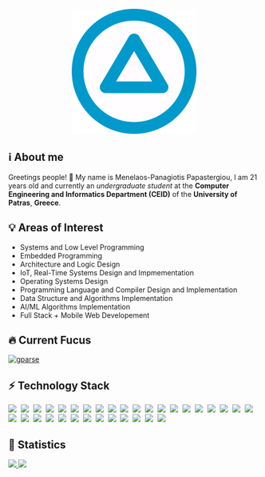 <p align="center">
  <img src="https://raw.githubusercontent.com/mpapasterg/mpapasterg/main/logo.svg" width="250" height="250">
</p>

## :information_source: About me

Greetings people! :wave: My name is Menelaos-Panagiotis Papastergiou, I am 21 years old and currently an *undergraduate student* at the **Computer Engineering and Informatics Department (CEID)** of the **University of Patras**, **Greece**.

## :bulb: Areas of Interest

- Systems and Low Level Programming
- Embedded Programming
- Architecture and Logic Design
- IoT, Real-Time Systems Design and Impmementation
- Operating Systems Design
- Programming Language and Compiler Design and Implementation
- Data Structure and Algorithms Implementation
- AI/ML Algorithms Implementation
- Full Stack + Mobile Web Developement

## :fire: Current Fucus

[![gparse](https://github-readme-stats.vercel.app/api/pin/?username=mpapasterg&repo=gparse)](https://github.com/mpapasterg/gparse)

## :zap: Technology Stack

<p float="left">
<img width="4%" style="padding-right: 5px;" src="https://cdn.jsdelivr.net/gh/devicons/devicon/icons/c/c-original.svg" />
<img width="4%" style="padding-right: 5px;" src="https://cdn.jsdelivr.net/gh/devicons/devicon/icons/raspberrypi/raspberrypi-original.svg" />
<img width="4%" style="padding-right: 5px;" src="https://cdn.jsdelivr.net/gh/devicons/devicon/icons/java/java-original.svg" />
<img width="4%" style="padding-right: 5px;" src="https://cdn.jsdelivr.net/gh/devicons/devicon/icons/javascript/javascript-original.svg" />
<img width="4%" style="padding-right: 5px;" src="https://cdn.jsdelivr.net/gh/devicons/devicon/icons/typescript/typescript-original.svg" />
<img width="4%" style="padding-right: 5px;" src="https://cdn.jsdelivr.net/gh/devicons/devicon/icons/nodejs/nodejs-original.svg" />
<img width="4%" style="padding-right: 5px;" src="https://cdn.jsdelivr.net/gh/devicons/devicon/icons/npm/npm-original-wordmark.svg" />
<img width="4%" style="padding-right: 5px;" src="https://cdn.jsdelivr.net/gh/devicons/devicon/icons/jest/jest-plain.svg" />
<img width="4%" style="padding-right: 5px;" src="https://cdn.jsdelivr.net/gh/devicons/devicon/icons/html5/html5-original.svg" />
<img width="4%" style="padding-right: 5px;" src="https://cdn.jsdelivr.net/gh/devicons/devicon/icons/css3/css3-original.svg" />
<img width="4%" style="padding-right: 5px;" src="https://cdn.jsdelivr.net/gh/devicons/devicon/icons/vuejs/vuejs-original.svg" />
<img width="4%" style="padding-right: 5px;" src="https://cdn.jsdelivr.net/gh/devicons/devicon/icons/nuxtjs/nuxtjs-original.svg" />
<img width="4%" style="padding-right: 5px;" src="https://cdn.jsdelivr.net/gh/devicons/devicon/icons/dart/dart-original.svg" />
<img width="4%" style="padding-right: 5px;" src="https://cdn.jsdelivr.net/gh/devicons/devicon/icons/flutter/flutter-original.svg" />
<img width="4%" style="padding-right: 5px;" src="https://cdn.jsdelivr.net/gh/devicons/devicon/icons/python/python-original.svg" />
<img width="4%" style="padding-right: 5px;" src="https://cdn.jsdelivr.net/gh/devicons/devicon/icons/pytest/pytest-original.svg" />
<img width="4%" style="padding-right: 5px;" src="https://cdn.jsdelivr.net/gh/devicons/devicon/icons/django/django-plain.svg" />
<img width="4%" style="padding-right: 5px;" src="https://cdn.jsdelivr.net/gh/devicons/devicon/icons/pandas/pandas-original.svg" />
<img width="4%" style="padding-right: 5px;" src="https://cdn.jsdelivr.net/gh/devicons/devicon/icons/numpy/numpy-original.svg" />
<img width="4%" style="padding-right: 5px;" src="https://cdn.jsdelivr.net/gh/devicons/devicon/icons/lua/lua-original.svg" />
<img width="4%" style="padding-right: 5px;" src="https://cdn.jsdelivr.net/gh/devicons/devicon/icons/mongodb/mongodb-original.svg" />
<img width="4%" style="padding-right: 5px;" src="https://cdn.jsdelivr.net/gh/devicons/devicon/icons/sqlite/sqlite-original.svg" />
<img width="4%" style="padding-right: 5px;" src="https://cdn.jsdelivr.net/gh/devicons/devicon/icons/redis/redis-original.svg" />
<img width="4%" style="padding-right: 5px;" src="https://cdn.jsdelivr.net/gh/devicons/devicon/icons/git/git-original.svg" />
<img width="4%" style="padding-right: 5px;" src="https://cdn.jsdelivr.net/gh/devicons/devicon/icons/github/github-original.svg" />
<img width="4%" style="padding-right: 5px;" src="https://cdn.jsdelivr.net/gh/devicons/devicon/icons/linux/linux-original.svg" />
<img width="4%" style="padding-right: 5px;" src="https://cdn.jsdelivr.net/gh/devicons/devicon/icons/docker/docker-original.svg" />
<img width="4%" style="padding-right: 5px;" src="https://cdn.jsdelivr.net/gh/devicons/devicon/icons/nginx/nginx-original.svg" />
<img width="4%" style="padding-right: 5px;" src="https://cdn.jsdelivr.net/gh/devicons/devicon/icons/vscode/vscode-original.svg" />
<img width="4%" style="padding-right: 5px;" src="https://cdn.jsdelivr.net/gh/devicons/devicon/icons/intellij/intellij-original.svg" />
<img width="4%" style="padding-right: 5px;" src="https://cdn.jsdelivr.net/gh/devicons/devicon/icons/pycharm/pycharm-original.svg" />
<img width="4%" style="padding-right: 5px;" src="https://cdn.jsdelivr.net/gh/devicons/devicon/icons/latex/latex-original.svg" />
<img width="4%" style="padding-right: 5px;" src="https://cdn.jsdelivr.net/gh/devicons/devicon/icons/markdown/markdown-original.svg" />

## :rocket: Statistics

<a href="https://github-readme-stats.vercel.app/api?username=mpapasterg&show_icons=true&theme=nord&hide_border=True&include_all_commits=True&count_private=True">
  <img src="https://github-readme-stats.vercel.app/api?username=mpapasterg&show_icons=true&theme=nord&hide_border=True&include_all_commits=True&count_private=True" />
</a>
<a href="https://github-readme-stats.vercel.app/api/top-langs/?username=mpapasterg&layout=compact&theme=nord&hide_border=True&langs_count=10">
  <img  src="https://github-readme-stats.vercel.app/api/top-langs/?username=mpapasterg&layout=compact&theme=nord&hide_border=True&langs_count=10" />
</a>
